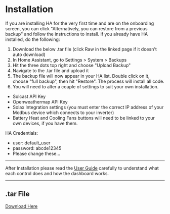 # Installation

If you are installing HA for the very first time and are on the onboarding screen, you can click "Alternatively, you can restore from a previous backup" and follow the instructions to install.  If you already have HA installed, do the following:

1. Download the below .tar file (click Raw in the linked page if it doesn't auto download)
2. In Home Assistant, go to Settings > System > Backups
3. Hit the three dots top right and choose "Upload Backup"
4. Navigate to the .tar file and upload it
5. The backup file will now appear in your HA list. Double click on it, choose "full backup", then hit "Restore". The process will install all code.
6. You will need to alter a couple of settings to suit your own installation.
* Solcast API Key
* Openweathermap API Key
* Solax Integration settings (you must enter the correct IP address of your Modbus device which connects to your inverter)
* Battery Heat and Cooling Fans buttons will need to be linked to your own devices, if you have them.

HA Credentials:

* user: default_user
* password: abcde12345
* Please change these...

-----

After Installation please read the [User Guide](https://github.com/jevburchell/Solis-Modbus-Auto-Charging-using-Solax/blob/main/README.md#user-guide) carefully to understand what each control does and how the dashboard works.

-----

## .tar File

[Download Here](https://github.com/jevburchell/Solis-Modbus-Auto-Charging-using-Solax/blob/main/Images/Jev_HA_Solax_Auto_Charging_V2.1.tar)
